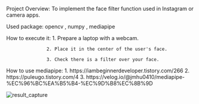 Project Overview: To implement the face filter function used in Instagram or camera apps.

Used package: opencv , numpy , mediapipe 

How to execute it: 1. Prepare a laptop with a webcam.

                   2. Place it in the center of the user's face.
                   
                   3. Check there is a filter over your face.

<reference>
How to use mediapipe:  1. https://iambeginnerdeveloper.tistory.com/266
                       2. https://puleugo.tistory.com/4
                       3. https://velog.io/@jmhu0410/mediapipe-%EC%96%BC%EA%B5%B4-%EC%9D%B8%EC%8B%9D




![result_capture](https://github.com/user-attachments/assets/7ba899db-8e9c-47c1-83d8-b74c2b00a84d)

                  

